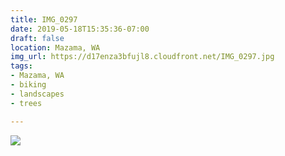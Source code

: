 ```yaml
---
title: IMG_0297
date: 2019-05-18T15:35:36-07:00
draft: false
location: Mazama, WA
img_url: https://d17enza3bfujl8.cloudfront.net/IMG_0297.jpg
tags:
- Mazama, WA
- biking
- landscapes
- trees

---
```


![](https://d17enza3bfujl8.cloudfront.net/IMG_0297.jpg)

